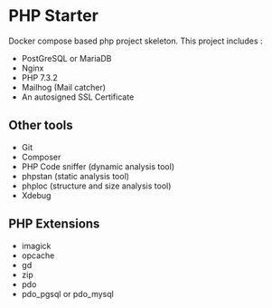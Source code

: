 # PHP Starter
Docker compose based php project skeleton. This project includes :
* PostGreSQL or MariaDB
* Nginx
* PHP 7.3.2
* Mailhog (Mail catcher)
* An autosigned SSL Certificate

## Other tools

* Git
* Composer
* PHP Code sniffer (dynamic analysis tool)
* phpstan (static analysis tool)
* phploc (structure and size analysis tool)
* Xdebug

## PHP Extensions

* imagick
* opcache
* gd
* zip
* pdo
* pdo_pgsql or pdo_mysql
